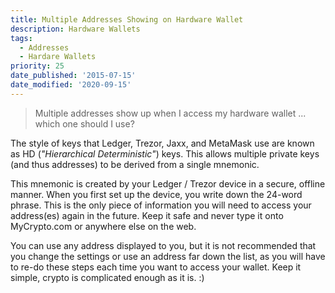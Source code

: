 ```yaml
---
title: Multiple Addresses Showing on Hardware Wallet
description: Hardware Wallets
tags:
  - Addresses
  - Hardare Wallets
priority: 25
date_published: '2015-07-15'
date_modified: '2020-09-15'
---
```


> Multiple addresses show up when I access my hardware wallet ... which one should I use?

The style of keys that Ledger, Trezor, Jaxx, and MetaMask use are known as HD (*"Hierarchical Deterministic"*) keys. This allows multiple private keys (and thus addresses) to be derived from a single mnemonic.

This mnemonic is created by your Ledger / Trezor device in a secure, offline manner. When you first set up the device, you write down the 24-word phrase. This is the only piece of information you will need to access your address(es) again in the future. Keep it safe and never type it onto MyCrypto.com or anywhere else on the web.

You can use any address displayed to you, but it is not recommended that you change the settings or use an address far down the list, as you will have to re-do these steps each time you want to access your wallet. Keep it simple, crypto is complicated enough as it is. :)
